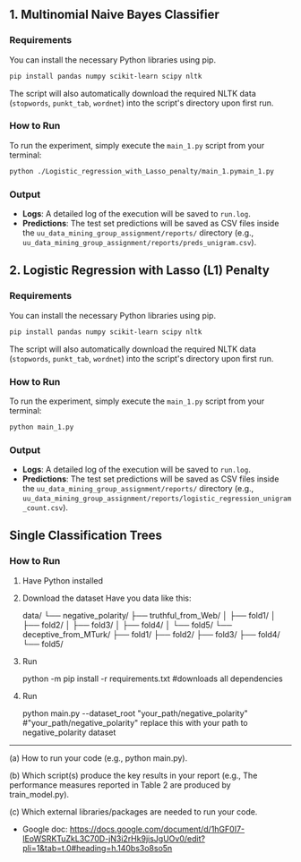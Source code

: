 ## 1. Multinomial Naive Bayes Classifier
### Requirements

You can install the necessary Python libraries using pip.

```bash
pip install pandas numpy scikit-learn scipy nltk
```

The script will also automatically download the required NLTK data (`stopwords`, `punkt_tab`, `wordnet`) into the script's directory upon first run.

### How to Run

To run the experiment, simply execute the `main_1.py` script from your terminal:

```bash
python ./Logistic_regression_with_Lasso_penalty/main_1.pymain_1.py
```

### Output
- **Logs**: A detailed log of the execution will be saved to `run.log`.
- **Predictions**: The test set predictions will be saved as CSV files inside the `uu_data_mining_group_assignment/reports/` directory (e.g., `uu_data_mining_group_assignment/reports/preds_unigram.csv`).


## 2. Logistic Regression with Lasso (L1) Penalty

### Requirements

You can install the necessary Python libraries using pip.

```bash
pip install pandas numpy scikit-learn scipy nltk
```

The script will also automatically download the required NLTK data (`stopwords`, `punkt_tab`, `wordnet`) into the script's directory upon first run.

### How to Run

To run the experiment, simply execute the `main_1.py` script from your terminal:

```bash
python main_1.py
```

### Output
- **Logs**: A detailed log of the execution will be saved to `run.log`.
- **Predictions**: The test set predictions will be saved as CSV files inside the `uu_data_mining_group_assignment/reports/` directory (e.g., `uu_data_mining_group_assignment/reports/logistic_regression_unigram_count.csv`).


## Single Classification Trees
### How to Run
1. Have Python installed
2. Download the dataset
   Have you data like this:
   
   data/
└── negative_polarity/
    ├── truthful_from_Web/
    │   ├── fold1/
    │   ├── fold2/
    │   ├── fold3/
    │   ├── fold4/
    │   └── fold5/
    └── deceptive_from_MTurk/
        ├── fold1/
        ├── fold2/
        ├── fold3/
        ├── fold4/
        └── fold5/


4. Run
   
   python -m pip install -r requirements.txt           #downloads all dependencies
5. Run
   
   python main.py --dataset_root "your_path/negative_polarity"    #"your_path/negative_polarity" replace this with your path to negative_polarity dataset

---

(a) How to run your code (e.g., python main.py).  

(b) Which script(s) produce the key results in your report (e.g., The performance measures reported in Table 2 are produced by train_model.py).

(c) Which external libraries/packages are needed to run your code.  

- Google doc: https://docs.google.com/document/d/1hGF0I7-lEoWSRKTuZkL3C70D-jN3i2rHk9jisJgUOv0/edit?pli=1&tab=t.0#heading=h.140bs3o8so5n

